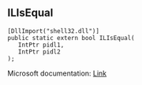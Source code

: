 ## ILIsEqual

```
[DllImport("shell32.dll")]
public static extern bool ILIsEqual(
   IntPtr pidl1,
   IntPtr pidl2
);
```

Microsoft documentation: [Link](https://learn.microsoft.com/en-us/windows/win32/api/shlobj_core/nf-shlobj_core-ilisequal)
